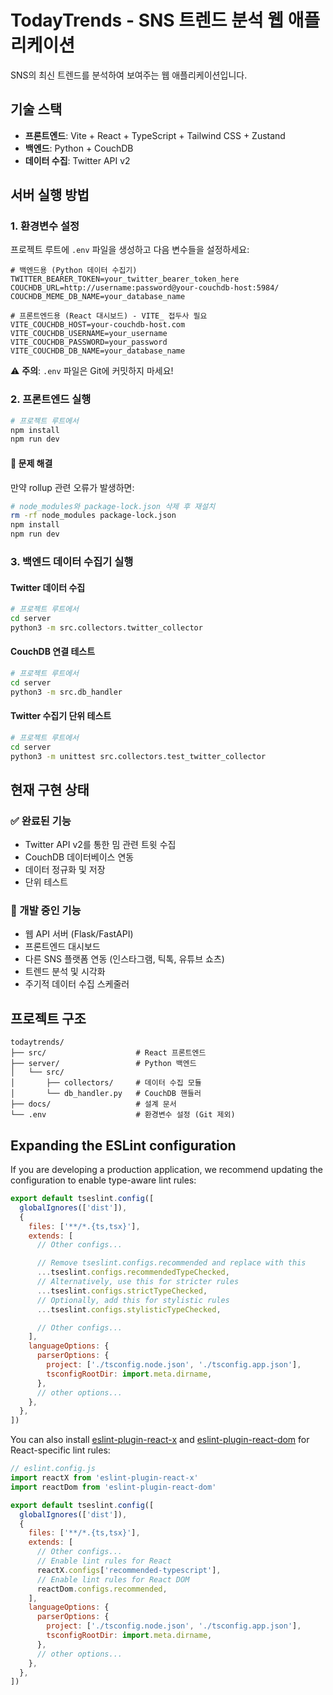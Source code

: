 # TodayTrends - SNS 트렌드 분석 웹 애플리케이션

SNS의 최신 트렌드를 분석하여 보여주는 웹 애플리케이션입니다.

## 기술 스택

- **프론트엔드**: Vite + React + TypeScript + Tailwind CSS + Zustand
- **백엔드**: Python + CouchDB
- **데이터 수집**: Twitter API v2

## 서버 실행 방법

### 1. 환경변수 설정

프로젝트 루트에 `.env` 파일을 생성하고 다음 변수들을 설정하세요:

```env
# 백엔드용 (Python 데이터 수집기)
TWITTER_BEARER_TOKEN=your_twitter_bearer_token_here
COUCHDB_URL=http://username:password@your-couchdb-host:5984/
COUCHDB_MEME_DB_NAME=your_database_name

# 프론트엔드용 (React 대시보드) - VITE_ 접두사 필요
VITE_COUCHDB_HOST=your-couchdb-host.com
VITE_COUCHDB_USERNAME=your_username
VITE_COUCHDB_PASSWORD=your_password
VITE_COUCHDB_DB_NAME=your_database_name
```

⚠️ **주의**: `.env` 파일은 Git에 커밋하지 마세요!

### 2. 프론트엔드 실행

```bash
# 프로젝트 루트에서
npm install
npm run dev
```

#### 📝 문제 해결

만약 rollup 관련 오류가 발생하면:
```bash
# node_modules와 package-lock.json 삭제 후 재설치
rm -rf node_modules package-lock.json
npm install
npm run dev
```

### 3. 백엔드 데이터 수집기 실행

#### Twitter 데이터 수집
```bash
# 프로젝트 루트에서
cd server
python3 -m src.collectors.twitter_collector
```

#### CouchDB 연결 테스트
```bash
# 프로젝트 루트에서
cd server
python3 -m src.db_handler
```

#### Twitter 수집기 단위 테스트
```bash
# 프로젝트 루트에서
cd server
python3 -m unittest src.collectors.test_twitter_collector
```

## 현재 구현 상태

### ✅ 완료된 기능
- Twitter API v2를 통한 밈 관련 트윗 수집
- CouchDB 데이터베이스 연동
- 데이터 정규화 및 저장
- 단위 테스트

### 🚧 개발 중인 기능
- 웹 API 서버 (Flask/FastAPI)
- 프론트엔드 대시보드
- 다른 SNS 플랫폼 연동 (인스타그램, 틱톡, 유튜브 쇼츠)
- 트렌드 분석 및 시각화
- 주기적 데이터 수집 스케줄러

## 프로젝트 구조

```
todaytrends/
├── src/                    # React 프론트엔드
├── server/                 # Python 백엔드
│   └── src/
│       ├── collectors/     # 데이터 수집 모듈
│       └── db_handler.py   # CouchDB 핸들러
├── docs/                   # 설계 문서
└── .env                    # 환경변수 설정 (Git 제외)
```

## Expanding the ESLint configuration

If you are developing a production application, we recommend updating the configuration to enable type-aware lint rules:

```js
export default tseslint.config([
  globalIgnores(['dist']),
  {
    files: ['**/*.{ts,tsx}'],
    extends: [
      // Other configs...

      // Remove tseslint.configs.recommended and replace with this
      ...tseslint.configs.recommendedTypeChecked,
      // Alternatively, use this for stricter rules
      ...tseslint.configs.strictTypeChecked,
      // Optionally, add this for stylistic rules
      ...tseslint.configs.stylisticTypeChecked,

      // Other configs...
    ],
    languageOptions: {
      parserOptions: {
        project: ['./tsconfig.node.json', './tsconfig.app.json'],
        tsconfigRootDir: import.meta.dirname,
      },
      // other options...
    },
  },
])
```

You can also install [eslint-plugin-react-x](https://github.com/Rel1cx/eslint-react/tree/main/packages/plugins/eslint-plugin-react-x) and [eslint-plugin-react-dom](https://github.com/Rel1cx/eslint-react/tree/main/packages/plugins/eslint-plugin-react-dom) for React-specific lint rules:

```js
// eslint.config.js
import reactX from 'eslint-plugin-react-x'
import reactDom from 'eslint-plugin-react-dom'

export default tseslint.config([
  globalIgnores(['dist']),
  {
    files: ['**/*.{ts,tsx}'],
    extends: [
      // Other configs...
      // Enable lint rules for React
      reactX.configs['recommended-typescript'],
      // Enable lint rules for React DOM
      reactDom.configs.recommended,
    ],
    languageOptions: {
      parserOptions: {
        project: ['./tsconfig.node.json', './tsconfig.app.json'],
        tsconfigRootDir: import.meta.dirname,
      },
      // other options...
    },
  },
])
```
